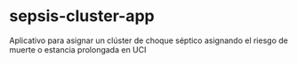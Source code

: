 # sepsis-cluster-app
Aplicativo para asignar un clúster de choque séptico asignando el riesgo de muerte o estancia prolongada en UCI
